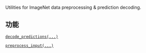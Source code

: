 Utilities for ImageNet data preprocessing &amp; prediction decoding.

## 功能
[ `decode_predictions(...)` ](https://tensorflow.google.cn/api_docs/python/tf/keras/applications/imagenet_utils/decode_predictions)

[ `preprocess_input(...)` ](https://tensorflow.google.cn/api_docs/python/tf/keras/applications/imagenet_utils/preprocess_input)


